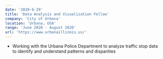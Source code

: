 ```yaml
---
date: '2020-6-29'
title: 'Data Analysis and Visualization Fellow'
company: 'City of Urbana'
location: 'Urbana, USA'
range: 'June 2020 - August 2020'
url: 'https://www.urbanaillinois.us/'
---
```


- Working with the Urbana Police Department to analyze traffic stop data to identify and understand patterns and disparities
